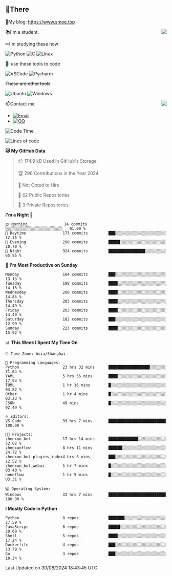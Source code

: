 
## 👏There

📰My blog: https://www.smoe.top

<img align="right" src="https://github-readme-stats.vercel.app/api/top-langs/?username=AkashiCoin"/>


📚I'm a student.

✏I'm studying these now

![Python](https://img.shields.io/badge/-Python-blue?style=flat-square&logo=Python&logoColor=fff)
![C](https://img.shields.io/badge/-C-585858?style=flat-square&logo=C&logoColor=fff)
![Linux](https://img.shields.io/badge/-Linux-black?style=flat-square&logo=Linux&logoColor=fff)

🔨I use these tools to code

![VSCode](https://img.shields.io/badge/-VSCode-blue?style=flat-square&logo=visualstudiocode&logoColor=fff)
![Pycharm](https://img.shields.io/badge/-Pycharm-green?style=flat-square&logo=pycharm&logoColor=fff)

 ~~These are other tools~~

![Ubuntu](https://img.shields.io/badge/-Ubuntu-orange?style=flat-square&logo=Ubuntu&logoColor=fff)
![Windows](https://img.shields.io/badge/-Windows-blue?style=flat-square&logo=Windows&logoColor=fff)

<img align="right" src="https://github-readme-stats.vercel.app/api?username=AkashiCoin" />


📫Contact me

* [![Email](https://img.shields.io/badge/Email-l1040186796@gmail.com-1?style=social&logoColor=fff)](mailto:l1040186796@gmail.com)
* [![QQ](https://img.shields.io/badge/QQ-1040186796-1?style=social&logoColor=fff)](tencent://AddContact/?fromId=45&fromSubId=1&subcmd=all&uin=1040186796&website=www.oicqzone.com)

<!--START_SECTION:waka-->
![Code Time](http://img.shields.io/badge/Code%20Time-1%2C241%20hrs%2045%20mins-blue)

![Lines of code](https://img.shields.io/badge/From%20Hello%20World%20I%27ve%20Written-288.5%20thousand%20lines%20of%20code-blue)

**🐱 My GitHub Data** 

> 📦 174.9 kB Used in GitHub's Storage 
 > 
> 🏆 296 Contributions in the Year 2024
 > 
> 🚫 Not Opted to Hire
 > 
> 📜 62 Public Repositories 
 > 
> 🔑 3 Private Repositories 
 > 
**I'm a Night 🦉** 

```text
🌞 Morning                14 commits          ░░░░░░░░░░░░░░░░░░░░░░░░░   01.00 % 
🌆 Daytime                173 commits         ███░░░░░░░░░░░░░░░░░░░░░░   12.35 % 
🌃 Evening                290 commits         █████░░░░░░░░░░░░░░░░░░░░   20.70 % 
🌙 Night                  924 commits         ████████████████░░░░░░░░░   65.95 % 
```
📅 **I'm Most Productive on Sunday** 

```text
Monday                   184 commits         ███░░░░░░░░░░░░░░░░░░░░░░   13.13 % 
Tuesday                  198 commits         ████░░░░░░░░░░░░░░░░░░░░░   14.13 % 
Wednesday                208 commits         ████░░░░░░░░░░░░░░░░░░░░░   14.85 % 
Thursday                 203 commits         ████░░░░░░░░░░░░░░░░░░░░░   14.49 % 
Friday                   203 commits         ████░░░░░░░░░░░░░░░░░░░░░   14.49 % 
Saturday                 182 commits         ███░░░░░░░░░░░░░░░░░░░░░░   12.99 % 
Sunday                   223 commits         ████░░░░░░░░░░░░░░░░░░░░░   15.92 % 
```


📊 **This Week I Spent My Time On** 

```text
🕑︎ Time Zone: Asia/Shanghai

💬 Programming Languages: 
Python                   23 hrs 32 mins      ██████████████████░░░░░░░   71.04 % 
YAML                     5 hrs 56 mins       ████░░░░░░░░░░░░░░░░░░░░░   17.93 % 
TOML                     1 hr 16 mins        █░░░░░░░░░░░░░░░░░░░░░░░░   03.82 % 
Other                    1 hr 4 mins         █░░░░░░░░░░░░░░░░░░░░░░░░   03.23 % 
JSON                     49 mins             █░░░░░░░░░░░░░░░░░░░░░░░░   02.49 % 

🔥 Editors: 
VS Code                  33 hrs 7 mins       █████████████████████████   100.00 % 

🐱‍💻 Projects: 
zhenxun_bot              17 hrs 14 mins      █████████████░░░░░░░░░░░░   52.02 % 
zhenxunflow              8 hrs 11 mins       ██████░░░░░░░░░░░░░░░░░░░   24.72 % 
zhenxun_bot_plugins_index4 hrs 8 mins        ███░░░░░░░░░░░░░░░░░░░░░░   12.52 % 
zhenxun_bot_webui        1 hr 7 mins         █░░░░░░░░░░░░░░░░░░░░░░░░   03.40 % 
noneflow                 1 hr 5 mins         █░░░░░░░░░░░░░░░░░░░░░░░░   03.31 % 

💻 Operating System: 
Windows                  33 hrs 7 mins       █████████████████████████   100.00 % 
```

**I Mostly Code in Python** 

```text
Python                   8 repos             ███████░░░░░░░░░░░░░░░░░░   27.59 % 
JavaScript               6 repos             █████░░░░░░░░░░░░░░░░░░░░   20.69 % 
Shell                    5 repos             ████░░░░░░░░░░░░░░░░░░░░░   17.24 % 
Dockerfile               4 repos             ███░░░░░░░░░░░░░░░░░░░░░░   13.79 % 
Go                       3 repos             ███░░░░░░░░░░░░░░░░░░░░░░   10.34 % 
```




 Last Updated on 30/08/2024 18:43:45 UTC
<!--END_SECTION:waka-->
